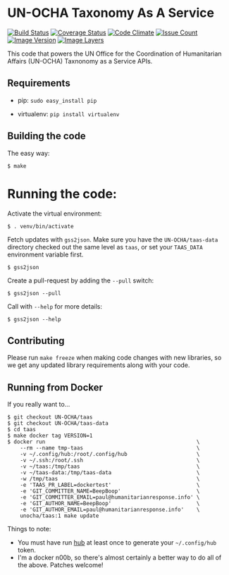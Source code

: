# UN-OCHA Taxonomy As A Service

[![Build Status](https://travis-ci.org/UN-OCHA/taas.svg?branch=master)](https://travis-ci.org/UN-OCHA/taas)
[![Coverage Status](https://coveralls.io/repos/github/UN-OCHA/taas/badge.svg?branch=master)](https://coveralls.io/github/UN-OCHA/taas)
[![Code Climate](https://lima.codeclimate.com/github/UN-OCHA/taas/badges/gpa.svg)](https://lima.codeclimate.com/github/UN-OCHA/taas)
[![Issue Count](https://lima.codeclimate.com/github/UN-OCHA/taas/badges/issue_count.svg)](https://lima.codeclimate.com/github/UN-OCHA/taas)
[![Image Version](https://images.microbadger.com/badges/version/unocha/taas.svg)](https://microbadger.com/images/unocha/taas)
[![Image Layers](https://images.microbadger.com/badges/image/unocha/taas.svg)](https://microbadger.com/images/unocha/taas)

This code that powers the UN Office for the Coordination of Humanitarian Affairs (UN-OCHA)
Taxnonomy as a Service APIs.

## Requirements

* pip: `sudo easy_install pip`

* virtualenv: `pip install virtualenv`

## Building the code

The easy way:

    $ make

# Running the code:

Activate the virtual environment:

    $ . venv/bin/activate

Fetch updates with `gss2json`. Make sure you have the `UN-OCHA/taas-data` directory checked
out the same level as `taas`, or set your `TAAS_DATA` environment variable first.

    $ gss2json

Create a pull-request by adding the `--pull` switch:

    $ gss2json --pull

Call with `--help` for more details:

    $ gss2json --help

## Contributing

Please run `make freeze` when making code changes with new libraries, so we get any updated
library requirements along with your code.

## Running from Docker

If you really want to...

```
$ git checkout UN-OCHA/taas
$ git checkout UN-OCHA/taas-data
$ cd taas
$ make docker tag VERSION=1
$ docker run                                                \
    --rm --name tmp-taas                                    \
    -v ~/.config/hub:/root/.config/hub                      \
    -v ~/.ssh:/root/.ssh                                    \
    -v ~/taas:/tmp/taas                                     \
    -v ~/taas-data:/tmp/taas-data                           \
    -w /tmp/taas                                            \
    -e 'TAAS_PR_LABEL=dockertest'                           \
    -e 'GIT_COMMITTER_NAME=BeepBoop'                        \
    -e 'GIT_COMMITTER_EMAIL=paul@humanitarianresponse.info' \
    -e 'GIT_AUTHOR_NAME=BeepBoop'                           \
    -e 'GIT_AUTHOR_EMAIL=paul@humanitarianresponse.info'    \
    unocha/taas:1 make update
```

Things to note:

- You must have run [hub](https://github.com/github/hub) at least once to generate your `~/.config/hub` token.
- I'm a docker n00b, so there's almost certainly a better way to do all of the above. Patches welcome!
